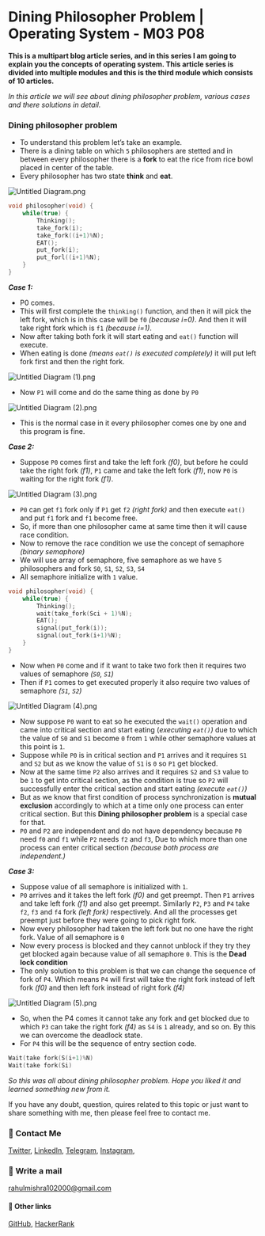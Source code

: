 # Dining Philosopher Problem | Operating System - M03 P08

**This is a multipart blog article series, and in this series I am going to explain you the concepts of operating system. This article series is divided into multiple modules and this is the third module which consists of 10 articles.**

_In this article we will see about dining philosopher problem, various cases and there solutions in detail._

### Dining philosopher problem
- To understand this problem let’s take an example.
- There is a dining table on which `5` philosophers are stetted and in between every philosopher there is a **fork** to eat the rice from rice bowl placed in center of the table.
- Every philosopher has two state **think** and **eat**.

<!-- First image will come here -->

![Untitled Diagram.png](https://cdn.hashnode.com/res/hashnode/image/upload/v1607264089979/GA63E9CCf.png)
```c
void philosopher(void) {
    while(true) {
        Thinking();
        take_fork(i);
        take_fork((i+1)%N);
        EAT();
        put_fork(i);
        put_forl((i+1)%N);
    }
}
```

***Case 1:***
- P0 comes.
- This will first complete the `thinking()` function, and then it will pick the left fork, which is in this case will be `f0` _(because i=0)_. And then it will take right fork which is `f1` _(because i=1)_. 
- Now after taking both fork it will start eating and `eat()` function will execute.
- When eating is done _(means `eat()` is executed completely)_ it will put left fork first and then the right fork.

<!-- Second image will come here -->

![Untitled Diagram (1).png](https://cdn.hashnode.com/res/hashnode/image/upload/v1607264104491/HF8Pxqj-_.png)
- Now `P1` will come and do the same thing as done by `P0`

<!-- Third image will come here -->

![Untitled Diagram (2).png](https://cdn.hashnode.com/res/hashnode/image/upload/v1607264118823/KIqpE4Ecq.png)
- This is the normal case in it every philosopher comes one by one and this program is fine.

***Case 2:***
- Suppose `P0` comes first and take the left fork _(f0)_, but before he could take the right fork _(f1)_, `P1` came and take the left fork _(f1)_, now `P0` is waiting for the right fork _(f1)_.

<!-- Forth image will come here -->

![Untitled Diagram (3).png](https://cdn.hashnode.com/res/hashnode/image/upload/v1607264130249/nRYHIulWX.png)
- `P0` can get `f1` fork only if `P1` get `f2` _(right fork)_ and then execute `eat()` and put `f1` fork and `f1` become free.
- So, if more than one philosopher came at same time then it will cause race condition.
- Now to remove the race condition we use the concept of semaphore _(binary semaphore)_
- We will use array of semaphore, five semaphore as we have `5` philosophers and fork `S0`, `S1`, `S2`, `S3`, `S4`
- All semaphore initialize with `1` value.

```c
void philosopher(void) {
    while(true) {
        Thinking();
        wait(take_fork(Sci + 1)%N);
        EAT();
        signal(put_fork(i));
        signal(out_fork(i+1)%N);
    }
}
```
- Now when `P0` come and if it want to take two fork then it requires two values of semaphore _(`S0`, `S1`)_
- Then if `P1` comes to get executed properly it also require two values of semaphore _(`S1`, `S2`)_

<!-- Fifth image will come here -->

![Untitled Diagram (4).png](https://cdn.hashnode.com/res/hashnode/image/upload/v1607264142175/4uoclwRUf.png)
- Now suppose `P0` want to eat so he executed the `wait()` operation and came into critical section and start eating (_executing `eat()`)_ due to which the value of `S0` and `S1` become `0` from `1` while other semaphore values at this point is `1`.
- Suppose while `P0` is in critical section and `P1` arrives and it requires `S1` and `S2` but as we know the value of `S1` is `0` so `P1` get blocked.
- Now at the same time `P2` also arrives and it requires `S2` and `S3` value to be `1` to get into critical section, as the condition is true so `P2` will successfully enter the critical section and start eating _(execute `eat()`)_
- But as we know that first condition of process synchronization is **mutual exclusion** accordingly to which at a time only one process can enter critical section. But this **Dining philosopher problem** is a special case for that.
- `P0` and `P2` are independent and do not have dependency  because `P0` need `f0` and `f1` while `P2` needs `f2` and `f3`, Due to which more than one process can enter critical section _(because both process are independent.)_

***Case 3:***
- Suppose value of all semaphore is initialized with `1`.
- `P0` arrives and it takes the left fork _(f0)_ and get preempt. Then `P1` arrives and take left fork _(f1)_ and also get preempt. Similarly `P2`, `P3` and `P4` take `f2`, `f3` and `f4` fork _(left fork)_ respectively. And all the processes get preempt just before they were going to pick right fork.
- Now every philosopher had taken the left fork but no one have the right fork. Value of all semaphore is `0`
- Now every process is blocked and they cannot unblock if they try they get blocked again because value of all semaphore `0`. This is the **Dead lock condition**
- The only solution to this problem is that we can change the sequence of fork of `P4`. Which means `P4` will first will take the right fork instead of left fork _(f0)_ and then left fork instead of right fork _(f4)_

<!-- Sixth image will come here -->

![Untitled Diagram (5).png](https://cdn.hashnode.com/res/hashnode/image/upload/v1607264153311/AiU7dX9Ad.png)
- So, when the P4 comes it cannot take any fork and get blocked due to which `P3` can take the right fork _(f4)_ as `S4` is `1` already, and so on. By this we can overcome the deadlock state.
- For `P4` this will be the sequence of entry section code.
```c
Wait(take fork(S(i+1)%N)
Wait(take fork(Si)
```
_So this was all about dining philosopher problem. Hope you liked it and learned something new from it._

If you have any doubt, question, quires related to this topic or just want to share something with me, then please feel free to contact me.

### 📱 Contact Me

[Twitter](https://twitter.com/r_mishra10),
[LinkedIn](https://www.linkedin.com/in/rahul-mishra-66210b185),
[Telegram](https://t.me/rahul_mishra10),
[Instagram](https://www.instagram.com/rahul_mishra10/?hl=en),

### 📧 Write a mail
<rahulmishra102000@gmail.com>

#### 🚀 Other links

[GitHub](https://github.com/rahulMishra05),
[HackerRank](https://www.hackerrank.com/rahulmishra10201)
